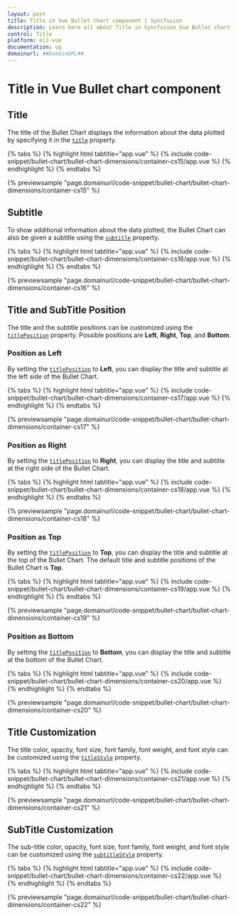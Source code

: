 ```yaml
---
layout: post
title: Title in Vue Bullet chart component | Syncfusion
description: Learn here all about Title in Syncfusion Vue Bullet chart component of Syncfusion Essential JS 2 and more.
control: Title 
platform: ej2-vue
documentation: ug
domainurl: ##DomainURL##
---
```


# Title in Vue Bullet chart component

## Title

The title of the Bullet Chart displays the information about the data plotted by specifying it in the [`title`](https://ej2.syncfusion.com/vue/documentation/api/bullet-chart/#title) property.

{% tabs %}
{% highlight html tabtitle="app.vue" %}
{% include code-snippet/bullet-chart/bullet-chart-dimensions/container-cs15/app.vue %}
{% endhighlight %}
{% endtabs %}
        
{% previewsample "page.domainurl/code-snippet/bullet-chart/bullet-chart-dimensions/container-cs15" %}

## Subtitle

To show additional information about the data plotted, the Bullet Chart can also be given a subtitle using the [`subtitle`](https://ej2.syncfusion.com/vue/documentation/api/bullet-chart/#subtitle) property.

{% tabs %}
{% highlight html tabtitle="app.vue" %}
{% include code-snippet/bullet-chart/bullet-chart-dimensions/container-cs16/app.vue %}
{% endhighlight %}
{% endtabs %}
        
{% previewsample "page.domainurl/code-snippet/bullet-chart/bullet-chart-dimensions/container-cs16" %}

## Title and SubTitle Position

The title and the subtitle positions can be customized using the [`titlePosition`](https://ej2.syncfusion.com/vue/documentation/api/bullet-chart/#titleposition) property. Possible positions are **Left**, **Right**, **Top**, and **Bottom**.

### Position as Left

By setting the [`titlePosition`](https://ej2.syncfusion.com/vue/documentation/api/bullet-chart/#titleposition) to **Left**, you can display the title and subtitle at the left side of the Bullet Chart.

{% tabs %}
{% highlight html tabtitle="app.vue" %}
{% include code-snippet/bullet-chart/bullet-chart-dimensions/container-cs17/app.vue %}
{% endhighlight %}
{% endtabs %}
        
{% previewsample "page.domainurl/code-snippet/bullet-chart/bullet-chart-dimensions/container-cs17" %}

### Position as Right

By setting the [`titlePosition`](https://ej2.syncfusion.com/vue/documentation/api/bullet-chart/#titleposition) to **Right**, you can display the title and subtitle at the right side of the Bullet Chart.

{% tabs %}
{% highlight html tabtitle="app.vue" %}
{% include code-snippet/bullet-chart/bullet-chart-dimensions/container-cs18/app.vue %}
{% endhighlight %}
{% endtabs %}
        
{% previewsample "page.domainurl/code-snippet/bullet-chart/bullet-chart-dimensions/container-cs18" %}

### Position as Top

By setting the [`titlePosition`](https://ej2.syncfusion.com/vue/documentation/api/bullet-chart/#titleposition) to **Top**, you can display the title and subtitle at the top of the Bullet Chart. The default title and subtitle positions of the Bullet Chart is **Top**.

{% tabs %}
{% highlight html tabtitle="app.vue" %}
{% include code-snippet/bullet-chart/bullet-chart-dimensions/container-cs19/app.vue %}
{% endhighlight %}
{% endtabs %}
        
{% previewsample "page.domainurl/code-snippet/bullet-chart/bullet-chart-dimensions/container-cs19" %}

### Position as Bottom

By setting the [`titlePosition`](https://ej2.syncfusion.com/vue/documentation/api/bullet-chart/#titleposition) to **Bottom**, you can display the title and subtitle at the bottom of the Bullet Chart.

{% tabs %}
{% highlight html tabtitle="app.vue" %}
{% include code-snippet/bullet-chart/bullet-chart-dimensions/container-cs20/app.vue %}
{% endhighlight %}
{% endtabs %}
        
{% previewsample "page.domainurl/code-snippet/bullet-chart/bullet-chart-dimensions/container-cs20" %}

## Title Customization

The title color, opacity, font size, font family, font weight, and font style can be customized using the [`titleStyle`](https://ej2.syncfusion.com/vue/documentation/api/bullet-chart/#titlestyle) property.

{% tabs %}
{% highlight html tabtitle="app.vue" %}
{% include code-snippet/bullet-chart/bullet-chart-dimensions/container-cs21/app.vue %}
{% endhighlight %}
{% endtabs %}
        
{% previewsample "page.domainurl/code-snippet/bullet-chart/bullet-chart-dimensions/container-cs21" %}

## SubTitle Customization

The sub-title color, opacity, font size, font family, font weight, and font style can be customized using the [`subtitleStyle`](https://ej2.syncfusion.com/vue/documentation/api/bullet-chart/#subtitlestyle) property.

{% tabs %}
{% highlight html tabtitle="app.vue" %}
{% include code-snippet/bullet-chart/bullet-chart-dimensions/container-cs22/app.vue %}
{% endhighlight %}
{% endtabs %}
        
{% previewsample "page.domainurl/code-snippet/bullet-chart/bullet-chart-dimensions/container-cs22" %}